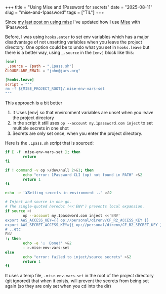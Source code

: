 +++
title = "Using Mise and 1Password for secrets"
date = "2025-08-11"
slug = "mise-and-1password"
tags = ["TIL"]
+++

Since [my last post on using mise](/mise) I've updated how I use [Mise](https://github.com/jdx/mise) with 1Password.

Before, I was using `hooks.enter` to set env variables which has a major disadvantage of not unsetting variables when you leave the project directory.
One option could be to undo what you set in `hooks.leave` but there is a better way, using `_.source` in the `[env]` block like this:

```toml
[env]
_.source = {path = ".1pass.sh"}
CLOUDFLARE_EMAIL = "john@jarv.org"

[hooks.leave]
script = """
rm -f ${MISE_PROJECT_ROOT}/.mise-env-vars-set
"""
```

This approach is a bit better

1. It Uses [env] so that environment variables are unset when you leave the project directory
2. In the script it still uses `op --account my.1password.com inject` to set multiple secrets in one shot
3. Secrets are only set once, when you enter the project directory.

Here is the `.1pass.sh` script that is sourced:

```sh
if [ -f .mise-env-vars-set ]; then
        return
fi

if ! command -v op >/dev/null 2>&1; then
        echo "error: 1Password CLI (op) not found in PATH" >&2
        return 1
fi

echo -e '⏳Setting secrets in environment ..' >&2

# Inject and source in one go.
# The single-quoted heredoc (<<'ENV') prevents local expansion.
if source <(
        op --account my.1password.com inject <<'ENV'
export AWS_ACCESS_KEY={{ op://personal/direnv/CF_R2_ACCESS_KEY }}
export AWS_SECRET_ACCESS_KEY={{ op://personal/direnv/CF_R2_SECRET_KEY }}
# ..etc
ENV
); then
        echo -e '☑️  Done!' >&2
        : >.mise-env-vars-set
else
        echo "error: failed to inject/source secrets" >&2
        return 1
fi
```

It uses a temp file, `.mise-env-vars-set` in the root of the project directory (git ignored) that when it exists, will prevent the secrets from being set again (so they are only set when you cd into the dir)
